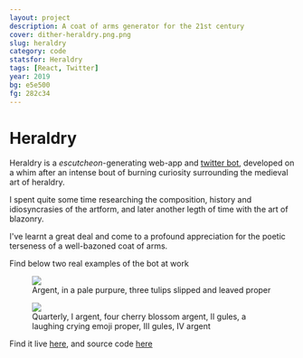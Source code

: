 ```yaml
---
layout: project
description: A coat of arms generator for the 21st century
cover: dither-heraldry.png.png
slug: heraldry
category: code
statsfor: Heraldry
tags: [React, Twitter]
year: 2019
bg: e5e500
fg: 282c34
---
```


# Heraldry

Heraldry is a _escutcheon_-generating web-app and [twitter bot](https://twitter.com/EmojiHeraldry), developed on a whim after an intense bout of burning curiosity surrounding the medieval art of heraldry.

I spent quite some time researching the composition, history and idiosyncrasies of the artform, and later another legth of time with the art of blazonry.

I've learnt a great deal and come to a profound appreciation for the poetic terseness of a well-bazoned coat of arms.

Find below two real examples of the bot at work

<figure>
	<img src="/assets/img/work/heraldry/dither-001.png.png">
	<figcaption>
	Argent, in a pale purpure, three tulips slipped and leaved proper
	</figcaption>
</figure>




<figure>
	<img src="/assets/img/work/heraldry/dither-002.png.png">
	<figcaption>
	Quarterly, I argent, four cherry blossom argent, II gules, a laughing crying emoji proper, III gules, IV argent
	</figcaption>
</figure>

Find it live [here](https://heraldry.michaelhemingway.com/), and source code [here](https://github.com/stockhuman/heraldry/)
